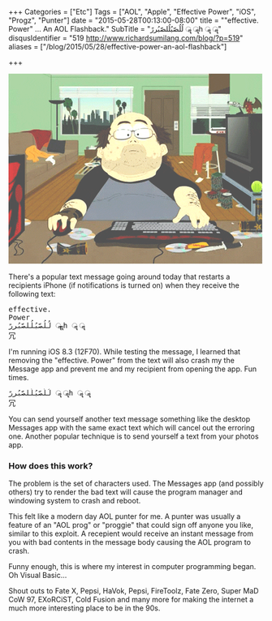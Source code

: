 +++
Categories = ["Etc"]
Tags = ["AOL", "Apple", "Effective Power", "iOS", "Progz", "Punter"]
date = "2015-05-28T00:13:00-08:00"
title = "\"effective. Power\" ... An AOL Flashback."
SubTitle = "لُلُصّبُلُلصّبُررً ॣ ॣh ॣ ॣ"
disqusIdentifier = "519 http://www.richardsumilang.com/blog/?p=519"
aliases = ["/blog/2015/05/28/effective-power-an-aol-flashback"]

+++

<img src="/images/reactions/gamer/sp-hax0r.gif" alt="haX0r" class="center" />

There's a popular text message going around today that restarts a recipients
iPhone (if notifications is turned on) when they receive the following text:

<pre>
effective. 
Power
لُلُصّبُلُلصّبُررً ॣ ॣh ॣ ॣ
冗
</pre>

I'm running iOS 8.3 (12F70). While testing the message, I learned that removing
the "effective. Power" from the text will also crash my the Message app and
prevent me and my recipient from opening the app. Fun times.

<pre>
لُلُصّبُلُلصّبُررً ॣ ॣh ॣ ॣ
冗
</pre>

You can send yourself another text message something like the desktop Messages
app with the same exact text which will cancel out the erroring one. Another
popular technique is to send yourself a text from your photos app.

### How does this work?

The problem is the set of characters used. The Messages app (and possibly
others) try to render the bad text will cause the program manager and windowing
system to crash and reboot.

This felt like a modern day AOL punter for me. A punter was usually a feature of
an "AOL prog" or "proggie" that could sign off anyone you like, similar to this
exploit. A recepient would receive an instant message from you with bad contents
in the message body causing the AOL program to crash.

Funny enough, this is where my interest in computer programming began. Oh Visual
Basic...

Shout outs to Fate X, Pepsi, HaVok, Pepsi, FireToolz, Fate Zero, Super MaD CoW
97, EXoRCiST, Cold Fusion and many more for making the internet a much more
interesting place to be in the 90s.
